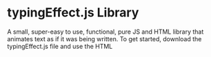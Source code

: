 # typingEffect.js Library
A small, super-easy to use, functional, pure JS and HTML library that animates text as if it was being written.
To get started, download the typingEffect.js file and use the HTML <script> tag to import it. <b>You also require the jQuery library!</b>

A list of attributes you can give elements that you want to animate is below:
 - <b>addTypingEffect</b>: required for all elements that you would like the text inside to be animated. Don't worry, \<br>s are taken into account! This attribute does not need a value.
 - <b>typingSpeed</b>: required for all elements that use the 'addTypingEffect' attribute. A string ("") that contains a float. It is how long <i>in seconds</i> the pause between letters should be. Example: <code>\<p typingSpeed="0.5">\</p></code>
 - <b>typingLoop</b>: required for all elements that use the 'addTypingEffect' attribute. A string ("") that contains either 'false' or how long <i>in seconds</i> the pause between each loop should be. Example: <code>\<p typingLoop="2">\</p></code> or <code>\<p typingLoop="false">\</p></code>
 - <b>typingKeepHeight</b>: required for all elements that use the 'addTypingEffect' attribute. A string ("") that contains a boolean. On multiline text, other elements beneath will move up and down when text is written, if this value is false. By making this value 'true', this library will calculate the space needed and ensure that elements beneath will not move about. Recommended for multiline text. Example: <code>\<p typingKeepHeight="true">\</p></code> or <code>\<p typingKeepHeight="false">\</p></code>
 - <b>typingStopAllow</b>: required for all elements that use the 'addTypingEffect' attribute. A string ("") that contains a boolean. Dictates wether JavaScript is allowed to stop this elements animation. Explained more below...
 - <b>id</b>: required for all elements that use the 'addTypingEffect' attribute. This is just the standard HTML tag, but it gives the script something to work with.

Text inside the element is animated, and \<br>s are rendered as they should be. <b>Other child tags/elements will be written out!</b>

<b>How to use JavaScript with this libray</b>:
<br>You must keep the 'window' objects: animateData, i, clock & outerClock free from use throughout your JavaScript. You must have the jQuery library installed.
<br>To kick off the animations, call <code>typeWrite()</code>. This will immediately start all typing animations with their options.
<br>To stop <i>one element's animation</i>, if you need to change the content for example (attempting to change innerHTML without stopping the animation will result in the new text being overridden), use the original JavaScript function <code>removeAttribute()</code> to remove the 'addTypingEffect' attribute from the element you want to stop. If the 'typingStopAllow' is set to false, the typing animation will not stop. If it is set to true, then the typing will stop. A function called 'typingEffectStopped(element)' will be attemepted to be called, and if it exists, 'element' becomes the HTML element that the typing has stopped in. If it does not exist, nothing will happen. <i>Do not attempt to change any innerHTML of an animated element outside of this function. By writing innerHTML in this function, it is definite that the changes will be kept.</i>. If you need to deal with more than one stoppage, use an if statement to compare the 'element'. An example usage to change what is typed is below:
<br><code>element.innerHTML = "New Text";
			document.getElementById(element["id"]).setAttribute("addTypingEffect","");
			typeWrite();</code>.<br><br>Thanks for using this library!<br>#typing-effect<br>#jquery<br>#type-writer<br>#effects<br>#javascript<br>#html

